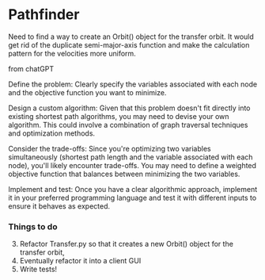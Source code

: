 # Pathfinder

Need to find a way to create an Orbit() object for the transfer orbit. 
It would get rid of the duplicate semi-major-axis function and make the calculation pattern for the velocities more uniform.


from chatGPT

Define the problem: Clearly specify the variables associated with each node and the objective function you want to minimize.

Design a custom algorithm: Given that this problem doesn't fit directly into existing shortest path algorithms, you may need to devise your own algorithm. This could involve a combination of graph traversal techniques and optimization methods.

Consider the trade-offs: Since you're optimizing two variables simultaneously (shortest path length and the variable associated with each node), you'll likely encounter trade-offs. You may need to define a weighted objective function that balances between minimizing the two variables.

Implement and test: Once you have a clear algorithmic approach, implement it in your preferred programming language and test it with different inputs to ensure it behaves as expected.

### Things to do
3. Refactor Transfer.py so that it creates a new Orbit() object for the transfer orbit,
4. Eventually refactor it into a client GUI
5. Write tests!